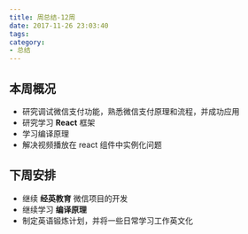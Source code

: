 ```yaml
---
title: 周总结-12周
date: 2017-11-26 23:03:40
tags:
category: 
- 总结
---
```


## 本周概况

- 研究调试微信支付功能，熟悉微信支付原理和流程，并成功应用
- 研究学习 **React** 框架
- 学习编译原理
- 解决视频播放在 react 组件中实例化问题

## 下周安排

- 继续 **经英教育** 微信项目的开发
- 继续学习 **编译原理**
- 制定英语锻炼计划，并将一些日常学习工作英文化
